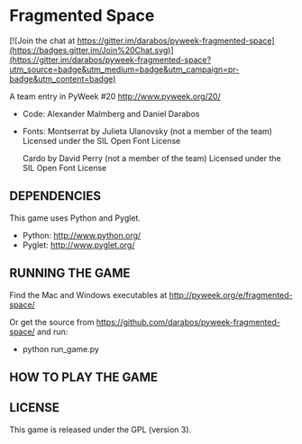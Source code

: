 Fragmented Space
================

[![Join the chat at https://gitter.im/darabos/pyweek-fragmented-space](https://badges.gitter.im/Join%20Chat.svg)](https://gitter.im/darabos/pyweek-fragmented-space?utm_source=badge&utm_medium=badge&utm_campaign=pr-badge&utm_content=badge)

A team entry in PyWeek #20  <http://www.pyweek.org/20/>

  - Code:
      Alexander Malmberg and Daniel Darabos
  - Fonts:
      Montserrat by Julieta Ulanovsky (not a member of the team)
      Licensed under the SIL Open Font License

      Cardo by David Perry (not a member of the team)
      Licensed under the SIL Open Font License



DEPENDENCIES
------------

This game uses Python and Pyglet.

  - Python:     http://www.python.org/
  - Pyglet:     http://www.pyglet.org/



RUNNING THE GAME
----------------

Find the Mac and Windows executables at http://pyweek.org/e/fragmented-space/

Or get the source from https://github.com/darabos/pyweek-fragmented-space/ and run:

  - python run_game.py



HOW TO PLAY THE GAME
--------------------



LICENSE
-------

This game is released under the GPL (version 3).
